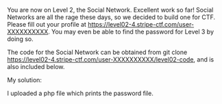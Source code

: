 You are now on Level 2, the Social Network. Excellent work so far! Social Networks are all the rage these days, so we decided to build one for CTF. Please fill out your profile at https://level02-4.stripe-ctf.com/user-XXXXXXXXXX. You may even be able to find the password for Level 3 by doing so.

The code for the Social Network can be obtained from git clone https://level02-4.stripe-ctf.com/user-XXXXXXXXXX/level02-code, and is also included below.

My solution:

I uploaded a php file which prints the password file.
